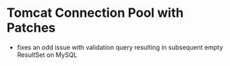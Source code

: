 # Tomcat Connection Pool with Patches

* fixes an odd issue with validation query resulting in subsequent empty ResultSet on MySQL 
